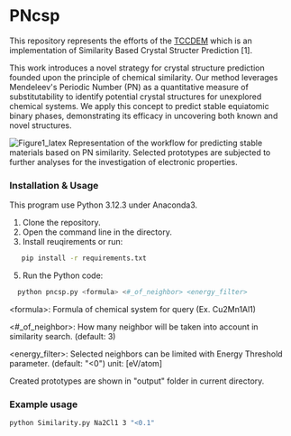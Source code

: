 # PNcsp

This repository represents the efforts of the [TCCDEM](https://github.com/tccdem/) which is an implementation of Similarity Based Crystal Structer Prediction [1]. 

This work introduces a novel strategy for crystal structure prediction founded upon the principle of chemical similarity.  Our method leverages Mendeleev's Periodic Number (PN) as a quantitative measure of substitutability to identify potential crystal structures for unexplored chemical systems. We apply this concept to predict stable equiatomic binary phases, demonstrating its efficacy in uncovering both known and novel structures.

![Figure1_latex](https://github.com/Coranora/SimilarityPredictor/assets/16453333/7e4259b6-c131-47eb-8dec-51079949b251)
Representation of the workflow for predicting stable materials based on PN similarity. Selected prototypes are subjected to further analyses for the investigation of electronic properties.



### Installation & Usage
This program use Python 3.12.3 under Anaconda3. 

1) Clone the repository.
2) Open the command line in the directory.
3) Install reuqirements or run:
```bash
   pip install -r requirements.txt
```
5) Run the Python code:
```bash
  python pncsp.py <formula> <#_of_neighbor> <energy_filter>
```
\<formula\>: Formula of chemical system for query (Ex. Cu2Mn1Al1)

\<#_of_neighbor\>: How many neighbor will be taken into account in similarity search. (default: 3)

\<energy_filter\>: Selected neighbors can be limited with Energy Threshold parameter. (default: "<0") unit: [eV/atom]

Created prototypes are shown in "output" folder in current directory.

### Example usage
```bash
python Similarity.py Na2Cl1 3 "<0.1"
```
